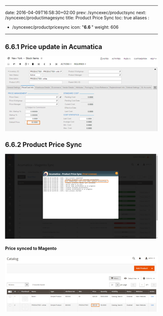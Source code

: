 
---
date: 2016-04-09T16:58:30+02:00
prev: /syncexec/productsync
next: /syncexec/productimagesync
title: Product Price Sync
toc: true
aliases :
  - /syncexec/productpricesync
icon: "<b>6.6 </b>"
weight: 606
---

## 6.6.1 Price update in Acumatica

![Price update in Acumatica](images/price-update-acumatica.png?classes=shadow)

## 6.6.2 Product Price Sync

![Product Price Sync run](images/product-price-sync-run.png?classes=shadow)

#### Price synced to Magento

![Run Price synced to Magento](images/product-synced-magento.png?classes=shadow)
